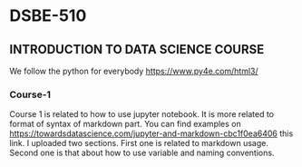 # DSBE-510

## INTRODUCTION TO DATA SCIENCE COURSE

We follow the python for everybody  https://www.py4e.com/html3/

### Course-1

Course 1 is related to how to use jupyter notebook. It is more related to format of syntax of markdown part. You can find examples on https://towardsdatascience.com/jupyter-and-markdown-cbc1f0ea6406 this link. I uploaded two sections. First one is related to markdown usage. Second one is that about how to use variable and naming conventions. 